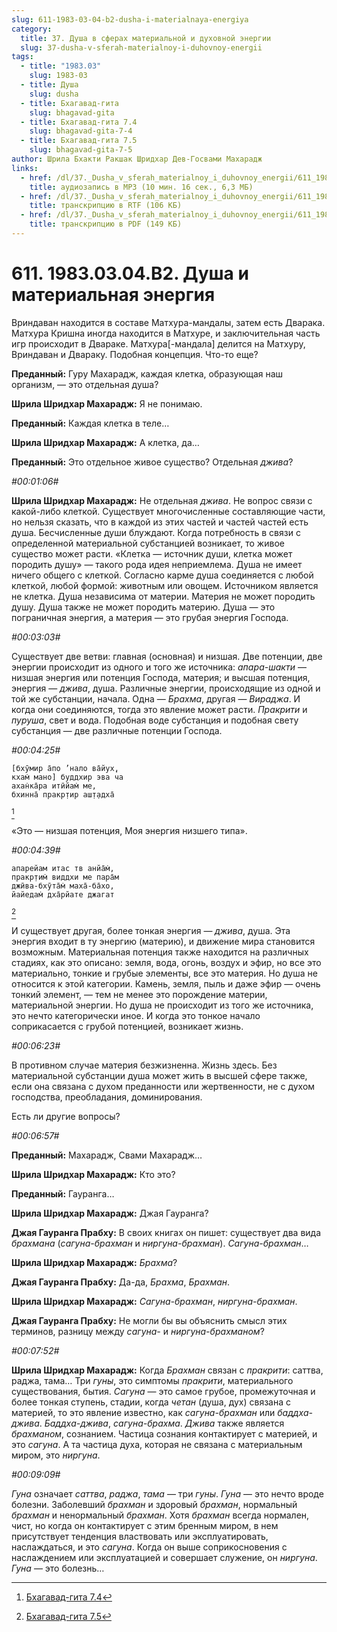 ```yaml
---
slug: 611-1983-03-04-b2-dusha-i-materialnaya-energiya
category:
  title: 37. Душа в сферах материальной и духовной энергии
  slug: 37-dusha-v-sferah-materialnoy-i-duhovnoy-energii
tags:
  - title: "1983.03"
    slug: 1983-03
  - title: Душа
    slug: dusha
  - title: Бхагавад-гита
    slug: bhagavad-gita
  - title: Бхагавад-гита 7.4
    slug: bhagavad-gita-7-4
  - title: Бхагавад-гита 7.5
    slug: bhagavad-gita-7-5
author: Шрила Бхакти Ракшак Шридхар Дев-Госвами Махарадж
links:
  - href: /dl/37._Dusha_v_sferah_materialnoy_i_duhovnoy_energii/611_1983.03.04.B2_SridharMj_Dusha_i_materialnaya_energiya.mp3
    title: аудиозапись в MP3 (10 мин. 16 сек., 6,3 МБ)
  - href: /dl/37._Dusha_v_sferah_materialnoy_i_duhovnoy_energii/611_1983.03.04.B2_SridharMj_Dusha_i_materialnaya_energiya.rtf
    title: транскрипцию в RTF (106 КБ)
  - href: /dl/37._Dusha_v_sferah_materialnoy_i_duhovnoy_energii/611_1983.03.04.B2_SridharMj_Dusha_i_materialnaya_energiya.pdf
    title: транскрипцию в PDF (149 КБ)
---
```


# 611. 1983.03.04.B2. Душа и материальная энергия

Вриндаван находится в составе Матхура-мандалы, затем есть Дварака. Матхура Кришна иногда находится в Матхуре, и заключительная часть игр происходит в Двараке. Матхура[-мандала] делится на Матхуру, Вриндаван и Двараку. Подобная концепция. Что-то еще?

**Преданный:** Гуру Махарадж, каждая клетка, образующая наш организм, — это отдельная душа?

**Шрила Шридхар Махарадж:** Я не понимаю.

**Преданный:** Каждая клетка в теле…

**Шрила Шридхар Махарадж:** А клетка, да…

**Преданный:** Это отдельное живое существо? Отдельная *джива*?

*#00:01:06#*

**Шрила Шридхар Махарадж:** Не отдельная *джива*. Не вопрос связи с какой-либо клеткой. Существует многочисленные составляющие части, но нельзя сказать, что в каждой из этих частей и частей частей есть душа. Бесчисленные души блуждают. Когда потребность в связи с определенной материальной субстанцией возникает, то живое существо может расти. «Клетка — источник души, клетка может породить душу» — такого рода идея неприемлема. Душа не имеет ничего общего с клеткой. Согласно карме душа соединяется с любой клеткой, любой формой: животным или овощем. Источником является не клетка. Душа независима от материи. Материя не может породить душу. Душа также не может породить материю. Душа — это пограничная энергия, а материя — это грубая энергия Господа.

*#00:03:03#*

Существует две ветви: главная (основная) и низшая. Две потенции, две энергии происходит из одного и того же источника: *апара-шакти* — низшая энергия или потенция Господа, материя; и высшая потенция, энергия — *джива*, душа. Различные энергии, происходящие из одной и той же субстанции, начала. Одна — *Брахма*, другая — *Вираджа*. И когда они соединяются, тогда это явление может расти. *Пракрити* и *пуруша*, свет и вода. Подобная воде субстанция и подобная свету субстанция — две различные потенции Господа.

*#00:04:25#*

    [бхӯмир а̄по ’нало ва̄йух̣,
    кхам̇ мано] буддхир эва ча
    ахан̇ка̄ра итӣйам̇ ме,
    бхинна̄ пракр̣тир аш̣т̣адха̄
[^_ftn1]

«Это — низшая потенция, Моя энергия низшего типа».

*#00:04:39#*

    апарейам итас тв анйа̄м̇,
    пракр̣тим̇ виддхи ме пара̄м
    джӣва-бхӯта̄м̇ маха̄-ба̄хо,
    йайедам̇ дха̄рйате джагат
[^_ftn2]

И существует другая, более тонкая энергия — *джива*, душа. Эта энергия входит в ту энергию (материю), и движение мира становится возможным. Материальная потенция также находится на различных стадиях, как это описано: земля, вода, огонь, воздух и эфир, но все это материально, тонкие и грубые элементы, все это материя. Но душа не относится к этой категории. Камень, земля, пыль и даже эфир — очень тонкий элемент, — тем не менее это порождение материи, материальной энергии. Но душа не происходит из того же источника, это нечто категорически иное. И когда это тонкое начало соприкасается с грубой потенцией, возникает жизнь.

*#00:06:23#*

В противном случае материя безжизненна. Жизнь здесь. Без материальной субстанции душа может жить в высшей сфере также, если она связана с духом преданности или жертвенности, не с духом господства, преобладания, доминирования.

Есть ли другие вопросы?

*#00:06:57#*

**Преданный:** Махарадж, Свами Махарадж…

**Шрила Шридхар Махарадж:** Кто это?

**Преданный:** Гауранга…

**Шрила Шридхар Махарадж:** Джая Гауранга?

**Джая Гауранга Прабху:** В своих книгах он пишет: существует два вида *брахмана* (*сагуна-брахман* и *ниргуна-брахман*). *Сагуна-брахман*…

**Шрила Шридхар Махарадж:** *Брахма*?

**Джая Гауранга Прабху:** Да-да, *Брахма*, *Брахман*.

**Шрила Шридхар Махарадж:** *Сагуна-брахман*, *ниргуна-брахман*.

**Джая Гауранга Прабху:** Не могли бы вы объяснить смысл этих терминов, разницу между *сагуна-* и *ниргуна-брахманом*?

*#00:07:52#*

**Шрила Шридхар Махарадж:** Когда *Брахман* связан с *пракрити*: саттва, раджа, тама… Три *гуны*, это симптомы *пракрити*, материального существования, бытия. *Сагуна* — это самое грубое, промежуточная и более тонкая ступень, стадии, когда *четан* (душа, дух) связана с материей, то это явление известно, как *сагуна-брахман* или *баддха-джива*. *Баддха-джива*, *сагуна-брахма*. *Джива* также является *брахманом*, сознанием. Частица сознания контактирует с материей, и это *сагуна*. А та частица духа, которая не связана с материальным миром, это *ниргуна*.

*#00:09:09#*

*Гуна* означает *саттва*, *раджа*, *тама* — три *гуны*. *Гуна* — это нечто вроде болезни. Заболевший *брахман* и здоровый *брахман*, нормальный *брахман* и ненормальный *брахман*. Хотя *брахман* всегда нормален, чист, но когда он контактирует с этим бренным миром, в нем присутствует тенденция властвовать или эксплуатировать, наслаждаться, и это *сагуна*. Когда он выше соприкосновения с наслаждением или эксплуатацией и совершает служение, он *ниргуна*. *Гуна* — это болезнь…



[^_ftn1]: [Бхагавад-гита 7.4](../notes/bhagavad-gita/bhagavad-gita-7-4.md)

[^_ftn2]: [Бхагавад-гита 7.5](../notes/bhagavad-gita/bhagavad-gita-7-5.md)

